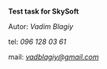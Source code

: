 **Test task for SkySoft**


Autor: _Vadim Blagiy_

tel: _096 128 03 61_

mail: _*vadblagiy@gmail.com*_
